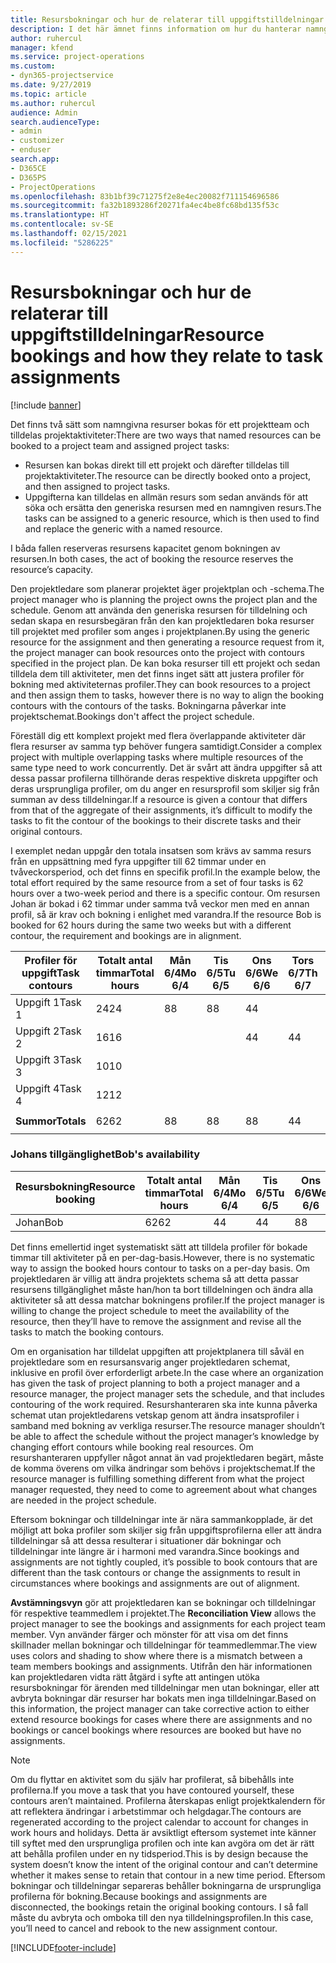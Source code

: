 ```yaml
---
title: Resursbokningar och hur de relaterar till uppgiftstilldelningar
description: I det här ämnet finns information om hur du hanterar namngivna resurser, resursbokningar och aktivitetstilldelningar samt hur de relaterar till varandra.
author: ruhercul
manager: kfend
ms.service: project-operations
ms.custom:
- dyn365-projectservice
ms.date: 9/27/2019
ms.topic: article
ms.author: ruhercul
audience: Admin
search.audienceType:
- admin
- customizer
- enduser
search.app:
- D365CE
- D365PS
- ProjectOperations
ms.openlocfilehash: 83b1bf39c71275f2e8e4ec20082f711154696586
ms.sourcegitcommit: fa32b1893286f20271fa4ec4be8fc68bd135f53c
ms.translationtype: HT
ms.contentlocale: sv-SE
ms.lasthandoff: 02/15/2021
ms.locfileid: "5286225"
---
```

# <a name="resource-bookings-and-how-they-relate-to-task-assignments"></a><span data-ttu-id="e0f9b-103">Resursbokningar och hur de relaterar till uppgiftstilldelningar</span><span class="sxs-lookup"><span data-stu-id="e0f9b-103">Resource bookings and how they relate to task assignments</span></span>

[!include [banner](../includes/psa-now-project-operations.md)]

<span data-ttu-id="e0f9b-104">Det finns två sätt som namngivna resurser bokas för ett projektteam och tilldelas projektaktiviteter:</span><span class="sxs-lookup"><span data-stu-id="e0f9b-104">There are two ways that named resources can be booked to a project team and assigned project tasks:</span></span>

- <span data-ttu-id="e0f9b-105">Resursen kan bokas direkt till ett projekt och därefter tilldelas till projektaktiviteter.</span><span class="sxs-lookup"><span data-stu-id="e0f9b-105">The resource can be directly booked onto a project, and then assigned to project tasks.</span></span>
- <span data-ttu-id="e0f9b-106">Uppgifterna kan tilldelas en allmän resurs som sedan används för att söka och ersätta den generiska resursen med en namngiven resurs.</span><span class="sxs-lookup"><span data-stu-id="e0f9b-106">The tasks can be assigned to a generic resource, which is then used to find and replace the generic with a named resource.</span></span> 

<span data-ttu-id="e0f9b-107">I båda fallen reserveras resursens kapacitet genom bokningen av resursen.</span><span class="sxs-lookup"><span data-stu-id="e0f9b-107">In both cases, the act of booking the resource reserves the resource’s capacity.</span></span>

<span data-ttu-id="e0f9b-108">Den projektledare som planerar projektet äger projektplan och -schema.</span><span class="sxs-lookup"><span data-stu-id="e0f9b-108">The project manager who is planning the project owns the project plan and the schedule.</span></span> <span data-ttu-id="e0f9b-109">Genom att använda den generiska resursen för tilldelning och sedan skapa en resursbegäran från den kan projektledaren boka resurser till projektet med profiler som anges i projektplanen.</span><span class="sxs-lookup"><span data-stu-id="e0f9b-109">By using the generic resource for the assignment and then generating a resource request from it, the project manager can book resources onto the project with contours specified in the project plan.</span></span> <span data-ttu-id="e0f9b-110">De kan boka resurser till ett projekt och sedan tilldela dem till aktiviteter, men det finns inget sätt att justera profiler för bokning med aktiviteternas profiler.</span><span class="sxs-lookup"><span data-stu-id="e0f9b-110">They can book resources to a project and then assign them to tasks, however there is no way to align the booking contours with the contours of the tasks.</span></span> <span data-ttu-id="e0f9b-111">Bokningarna påverkar inte projektschemat.</span><span class="sxs-lookup"><span data-stu-id="e0f9b-111">Bookings don't affect the project schedule.</span></span>

<span data-ttu-id="e0f9b-112">Föreställ dig ett komplext projekt med flera överlappande aktiviteter där flera resurser av samma typ behöver fungera samtidigt.</span><span class="sxs-lookup"><span data-stu-id="e0f9b-112">Consider a complex project with multiple overlapping tasks where multiple resources of the same type need to work concurrently.</span></span> <span data-ttu-id="e0f9b-113">Det är svårt att ändra uppgifter så att dessa passar profilerna tillhörande deras respektive diskreta uppgifter och deras ursprungliga profiler, om du anger en resursprofil som skiljer sig från summan av dess tilldelningar.</span><span class="sxs-lookup"><span data-stu-id="e0f9b-113">If a resource is given a contour that differs from that of the aggregate of their assignments, it’s difficult to modify the tasks to fit the contour of the bookings to their discrete tasks and their original contours.</span></span>

<span data-ttu-id="e0f9b-114">I exemplet nedan uppgår den totala insatsen som krävs av samma resurs från en uppsättning med fyra uppgifter till 62 timmar under en tvåveckorsperiod, och det finns en specifik profil.</span><span class="sxs-lookup"><span data-stu-id="e0f9b-114">In the example below, the total effort required by the same resource from a set of four tasks is 62 hours over a two-week period and there is a specific contour.</span></span> <span data-ttu-id="e0f9b-115">Om resursen Johan är bokad i 62 timmar under samma två veckor men med en annan profil, så är krav och bokning i enlighet med varandra.</span><span class="sxs-lookup"><span data-stu-id="e0f9b-115">If the resource Bob is booked for 62 hours during the same two weeks but with a different contour, the requirement and bookings are in alignment.</span></span>

| <span data-ttu-id="e0f9b-116">**Profiler för uppgift**</span><span class="sxs-lookup"><span data-stu-id="e0f9b-116">**Task contours**</span></span>    | <span data-ttu-id="e0f9b-117">**Totalt antal timmar**</span><span class="sxs-lookup"><span data-stu-id="e0f9b-117">**Total hours**</span></span> | <span data-ttu-id="e0f9b-118">Mån 6/4</span><span class="sxs-lookup"><span data-stu-id="e0f9b-118">Mo 6/4</span></span> | <span data-ttu-id="e0f9b-119">Tis 6/5</span><span class="sxs-lookup"><span data-stu-id="e0f9b-119">Tu 6/5</span></span> | <span data-ttu-id="e0f9b-120">Ons 6/6</span><span class="sxs-lookup"><span data-stu-id="e0f9b-120">We 6/6</span></span> | <span data-ttu-id="e0f9b-121">Tors 6/7</span><span class="sxs-lookup"><span data-stu-id="e0f9b-121">Th 6/7</span></span> | <span data-ttu-id="e0f9b-122">Fre 6/8</span><span class="sxs-lookup"><span data-stu-id="e0f9b-122">Fr 6/8</span></span> | <span data-ttu-id="e0f9b-123">Lör 6/9</span><span class="sxs-lookup"><span data-stu-id="e0f9b-123">Sa 6/9</span></span> | <span data-ttu-id="e0f9b-124">Sön 6/10</span><span class="sxs-lookup"><span data-stu-id="e0f9b-124">Su 6/10</span></span> | <span data-ttu-id="e0f9b-125">Mån 6/11</span><span class="sxs-lookup"><span data-stu-id="e0f9b-125">Mo 6/11</span></span> | <span data-ttu-id="e0f9b-126">Tis 6/12</span><span class="sxs-lookup"><span data-stu-id="e0f9b-126">Tu 6/12</span></span> | <span data-ttu-id="e0f9b-127">Ons 6/13</span><span class="sxs-lookup"><span data-stu-id="e0f9b-127">We 6/13</span></span> | <span data-ttu-id="e0f9b-128">Tors 6/14</span><span class="sxs-lookup"><span data-stu-id="e0f9b-128">Th 6/14</span></span> | <span data-ttu-id="e0f9b-129">Fre 6/15</span><span class="sxs-lookup"><span data-stu-id="e0f9b-129">Fr 6/15</span></span> |
|----------------------|-----------------|--------|--------|--------|--------|--------|--------|---------|---------|---------|---------|---------|---------|
| <span data-ttu-id="e0f9b-130">Uppgift 1</span><span class="sxs-lookup"><span data-stu-id="e0f9b-130">Task 1</span></span>               | <span data-ttu-id="e0f9b-131">24</span><span class="sxs-lookup"><span data-stu-id="e0f9b-131">24</span></span>              | <span data-ttu-id="e0f9b-132">8</span><span class="sxs-lookup"><span data-stu-id="e0f9b-132">8</span></span>      | <span data-ttu-id="e0f9b-133">8</span><span class="sxs-lookup"><span data-stu-id="e0f9b-133">8</span></span>      | <span data-ttu-id="e0f9b-134">4</span><span class="sxs-lookup"><span data-stu-id="e0f9b-134">4</span></span>      |        |        |        |         |         |         | <span data-ttu-id="e0f9b-135">4</span><span class="sxs-lookup"><span data-stu-id="e0f9b-135">4</span></span>       |         |         |
| <span data-ttu-id="e0f9b-136">Uppgift 2</span><span class="sxs-lookup"><span data-stu-id="e0f9b-136">Task 2</span></span>               | <span data-ttu-id="e0f9b-137">16</span><span class="sxs-lookup"><span data-stu-id="e0f9b-137">16</span></span>              |        |        | <span data-ttu-id="e0f9b-138">4</span><span class="sxs-lookup"><span data-stu-id="e0f9b-138">4</span></span>      | <span data-ttu-id="e0f9b-139">4</span><span class="sxs-lookup"><span data-stu-id="e0f9b-139">4</span></span>      |        |        |         | <span data-ttu-id="e0f9b-140">8</span><span class="sxs-lookup"><span data-stu-id="e0f9b-140">8</span></span>       |         |         |         |         |
| <span data-ttu-id="e0f9b-141">Uppgift 3</span><span class="sxs-lookup"><span data-stu-id="e0f9b-141">Task 3</span></span>               | <span data-ttu-id="e0f9b-142">10</span><span class="sxs-lookup"><span data-stu-id="e0f9b-142">10</span></span>              |        |        |        |        | <span data-ttu-id="e0f9b-143">4</span><span class="sxs-lookup"><span data-stu-id="e0f9b-143">4</span></span>      |        |         |         | <span data-ttu-id="e0f9b-144">4</span><span class="sxs-lookup"><span data-stu-id="e0f9b-144">4</span></span>       |         | <span data-ttu-id="e0f9b-145">2</span><span class="sxs-lookup"><span data-stu-id="e0f9b-145">2</span></span>       |         |
| <span data-ttu-id="e0f9b-146">Uppgift 4</span><span class="sxs-lookup"><span data-stu-id="e0f9b-146">Task 4</span></span>               | <span data-ttu-id="e0f9b-147">12</span><span class="sxs-lookup"><span data-stu-id="e0f9b-147">12</span></span>              |        |        |        |        |        |        |         |         |         | <span data-ttu-id="e0f9b-148">4</span><span class="sxs-lookup"><span data-stu-id="e0f9b-148">4</span></span>       |         | <span data-ttu-id="e0f9b-149">8</span><span class="sxs-lookup"><span data-stu-id="e0f9b-149">8</span></span>       |
|                      |                 |        |        |        |        |        |        |         |         |         |         |         |         |
| <span data-ttu-id="e0f9b-150">**Summor**</span><span class="sxs-lookup"><span data-stu-id="e0f9b-150">**Totals**</span></span>           | <span data-ttu-id="e0f9b-151">62</span><span class="sxs-lookup"><span data-stu-id="e0f9b-151">62</span></span>              | <span data-ttu-id="e0f9b-152">8</span><span class="sxs-lookup"><span data-stu-id="e0f9b-152">8</span></span>      | <span data-ttu-id="e0f9b-153">8</span><span class="sxs-lookup"><span data-stu-id="e0f9b-153">8</span></span>      | <span data-ttu-id="e0f9b-154">8</span><span class="sxs-lookup"><span data-stu-id="e0f9b-154">8</span></span>      | <span data-ttu-id="e0f9b-155">4</span><span class="sxs-lookup"><span data-stu-id="e0f9b-155">4</span></span>      | <span data-ttu-id="e0f9b-156">4</span><span class="sxs-lookup"><span data-stu-id="e0f9b-156">4</span></span>      |        |         | <span data-ttu-id="e0f9b-157">8</span><span class="sxs-lookup"><span data-stu-id="e0f9b-157">8</span></span>       | <span data-ttu-id="e0f9b-158">4</span><span class="sxs-lookup"><span data-stu-id="e0f9b-158">4</span></span>       | <span data-ttu-id="e0f9b-159">8</span><span class="sxs-lookup"><span data-stu-id="e0f9b-159">8</span></span>       | <span data-ttu-id="e0f9b-160">2</span><span class="sxs-lookup"><span data-stu-id="e0f9b-160">2</span></span>       | <span data-ttu-id="e0f9b-161">8</span><span class="sxs-lookup"><span data-stu-id="e0f9b-161">8</span></span>       |
|                      |                 |        |        |        |        |        |        |         |         |         |         |

### <a name="bobs-availability"></a><span data-ttu-id="e0f9b-162">Johans tillgänglighet</span><span class="sxs-lookup"><span data-stu-id="e0f9b-162">Bob's availability</span></span>
| <span data-ttu-id="e0f9b-163">**Resursbokning**</span><span class="sxs-lookup"><span data-stu-id="e0f9b-163">**Resource   booking**</span></span> | <span data-ttu-id="e0f9b-164">**Totalt antal timmar**</span><span class="sxs-lookup"><span data-stu-id="e0f9b-164">**Total hours**</span></span> | <span data-ttu-id="e0f9b-165">Mån 6/4</span><span class="sxs-lookup"><span data-stu-id="e0f9b-165">Mo 6/4</span></span> | <span data-ttu-id="e0f9b-166">Tis 6/5</span><span class="sxs-lookup"><span data-stu-id="e0f9b-166">Tu 6/5</span></span> | <span data-ttu-id="e0f9b-167">Ons 6/6</span><span class="sxs-lookup"><span data-stu-id="e0f9b-167">We 6/6</span></span> | <span data-ttu-id="e0f9b-168">Tors 6/7</span><span class="sxs-lookup"><span data-stu-id="e0f9b-168">Th 6/7</span></span> | <span data-ttu-id="e0f9b-169">Fre 6/8</span><span class="sxs-lookup"><span data-stu-id="e0f9b-169">Fr 6/8</span></span> | <span data-ttu-id="e0f9b-170">Lör 6/9</span><span class="sxs-lookup"><span data-stu-id="e0f9b-170">Sa 6/9</span></span> | <span data-ttu-id="e0f9b-171">Sön 6/10</span><span class="sxs-lookup"><span data-stu-id="e0f9b-171">Su 6/10</span></span> | <span data-ttu-id="e0f9b-172">Mån 6/11</span><span class="sxs-lookup"><span data-stu-id="e0f9b-172">Mo 6/11</span></span> | <span data-ttu-id="e0f9b-173">Tis 6/12</span><span class="sxs-lookup"><span data-stu-id="e0f9b-173">Tu 6/12</span></span> | <span data-ttu-id="e0f9b-174">Ons 6/13</span><span class="sxs-lookup"><span data-stu-id="e0f9b-174">We 6/13</span></span> | <span data-ttu-id="e0f9b-175">Tors 6/14</span><span class="sxs-lookup"><span data-stu-id="e0f9b-175">Th 6/14</span></span> | <span data-ttu-id="e0f9b-176">Fre 6/15</span><span class="sxs-lookup"><span data-stu-id="e0f9b-176">Fr 6/15</span></span> |
|------------------------|-----------------|--------|--------|--------|--------|--------|--------|---------|---------|---------|---------|---------|---------|
| <span data-ttu-id="e0f9b-177">Johan</span><span class="sxs-lookup"><span data-stu-id="e0f9b-177">Bob</span></span>                    | <span data-ttu-id="e0f9b-178">62</span><span class="sxs-lookup"><span data-stu-id="e0f9b-178">62</span></span>              | <span data-ttu-id="e0f9b-179">4</span><span class="sxs-lookup"><span data-stu-id="e0f9b-179">4</span></span>      | <span data-ttu-id="e0f9b-180">4</span><span class="sxs-lookup"><span data-stu-id="e0f9b-180">4</span></span>      | <span data-ttu-id="e0f9b-181">8</span><span class="sxs-lookup"><span data-stu-id="e0f9b-181">8</span></span>      | <span data-ttu-id="e0f9b-182">8</span><span class="sxs-lookup"><span data-stu-id="e0f9b-182">8</span></span>      | <span data-ttu-id="e0f9b-183">8</span><span class="sxs-lookup"><span data-stu-id="e0f9b-183">8</span></span>      |        |         | <span data-ttu-id="e0f9b-184">4</span><span class="sxs-lookup"><span data-stu-id="e0f9b-184">4</span></span>       | <span data-ttu-id="e0f9b-185">4</span><span class="sxs-lookup"><span data-stu-id="e0f9b-185">4</span></span>       | <span data-ttu-id="e0f9b-186">8</span><span class="sxs-lookup"><span data-stu-id="e0f9b-186">8</span></span>       | <span data-ttu-id="e0f9b-187">8</span><span class="sxs-lookup"><span data-stu-id="e0f9b-187">8</span></span>       | <span data-ttu-id="e0f9b-188">6</span><span class="sxs-lookup"><span data-stu-id="e0f9b-188">6</span></span>       |

<span data-ttu-id="e0f9b-189">Det finns emellertid inget systematiskt sätt att tilldela profiler för bokade timmar till aktiviteter på en per-dag-basis.</span><span class="sxs-lookup"><span data-stu-id="e0f9b-189">However, there is no systematic way to assign the booked hours contour to tasks on a per-day basis.</span></span> <span data-ttu-id="e0f9b-190">Om projektledaren är villig att ändra projektets schema så att detta passar resursens tillgänglighet måste han/hon ta bort tilldelningen och ändra alla aktiviteter så att dessa matchar bokningens profiler.</span><span class="sxs-lookup"><span data-stu-id="e0f9b-190">If the project manager is willing to change the project schedule to meet the availability of the resource, then they’ll have to remove the assignment and revise all the tasks to match the booking contours.</span></span>

<span data-ttu-id="e0f9b-191">Om en organisation har tilldelat uppgiften att projektplanera till såväl en projektledare som en resursansvarig anger projektledaren schemat, inklusive en profil över erforderligt arbete.</span><span class="sxs-lookup"><span data-stu-id="e0f9b-191">In the case where an organization has given the task of project planning to both a project manager and a resource manager, the project manager sets the schedule, and that includes contouring of the work required.</span></span> <span data-ttu-id="e0f9b-192">Resurshanteraren ska inte kunna påverka schemat utan projektledarens vetskap genom att ändra insatsprofiler i samband med bokning av verkliga resurser.</span><span class="sxs-lookup"><span data-stu-id="e0f9b-192">The resource manager shouldn’t be able to affect the schedule without the project manager’s knowledge by changing effort contours while booking real resources.</span></span> <span data-ttu-id="e0f9b-193">Om resurshanteraren uppfyller något annat än vad projektledaren begärt, måste de komma överens om vilka ändringar som behövs i projektschemat.</span><span class="sxs-lookup"><span data-stu-id="e0f9b-193">If the resource manager is fulfilling something different from what the project manager requested, they need to come to agreement about what changes are needed in the project schedule.</span></span>

<span data-ttu-id="e0f9b-194">Eftersom bokningar och tilldelningar inte är nära sammankopplade, är det möjligt att boka profiler som skiljer sig från uppgiftsprofilerna eller att ändra tilldelningar så att dessa resulterar i situationer där bokningar och tilldelningar inte längre är i harmoni med varandra.</span><span class="sxs-lookup"><span data-stu-id="e0f9b-194">Since bookings and assignments are not tightly coupled, it’s possible to book contours that are different than the task contours or change the assignments to result in circumstances where bookings and assignments are out of alignment.</span></span>

<span data-ttu-id="e0f9b-195">**Avstämningsvyn** gör att projektledaren kan se bokningar och tilldelningar för respektive teammedlem i projektet.</span><span class="sxs-lookup"><span data-stu-id="e0f9b-195">The **Reconciliation View** allows the project manager to see the bookings and assignments for each project team member.</span></span> <span data-ttu-id="e0f9b-196">Vyn använder färger och mönster för att visa om det finns skillnader mellan bokningar och tilldelningar för teammedlemmar.</span><span class="sxs-lookup"><span data-stu-id="e0f9b-196">The view uses colors and shading to show where there is a mismatch between a team members bookings and assignments.</span></span> <span data-ttu-id="e0f9b-197">Utifrån den här informationen kan projektledaren vidta rätt åtgärd i syfte att antingen utöka resursbokningar för ärenden med tilldelningar men utan bokningar, eller att avbryta bokningar där resurser har bokats men inga tilldelningar.</span><span class="sxs-lookup"><span data-stu-id="e0f9b-197">Based on this information, the project manager can take corrective action to either extend resource bookings for cases where there are assignments and no bookings or cancel bookings where resources are booked but have no assignments.</span></span>

> [!NOTE]
> <span data-ttu-id="e0f9b-198">Om du flyttar en aktivitet som du själv har profilerat, så bibehålls inte profilerna.</span><span class="sxs-lookup"><span data-stu-id="e0f9b-198">If you move a task that you have contoured yourself, these contours aren’t maintained.</span></span> <span data-ttu-id="e0f9b-199">Profilerna återskapas enligt projektkalendern för att reflektera ändringar i arbetstimmar och helgdagar.</span><span class="sxs-lookup"><span data-stu-id="e0f9b-199">The contours are regenerated according to the project calendar to account for changes in work hours and holidays.</span></span> <span data-ttu-id="e0f9b-200">Detta är avsiktligt eftersom systemet inte känner till syftet med den ursprungliga profilen och inte kan avgöra om det är rätt att behålla profilen under en ny tidsperiod.</span><span class="sxs-lookup"><span data-stu-id="e0f9b-200">This is by design because the system doesn’t know the intent of the original contour and can’t determine whether it makes sense to retain that contour in a new time period.</span></span> <span data-ttu-id="e0f9b-201">Eftersom bokningar och tilldelningar separeras behåller bokningarna de ursprungliga profilerna för bokning.</span><span class="sxs-lookup"><span data-stu-id="e0f9b-201">Because bookings and assignments are disconnected, the bookings retain the original booking contours.</span></span> <span data-ttu-id="e0f9b-202">I så fall måste du avbryta och omboka till den nya tilldelningsprofilen.</span><span class="sxs-lookup"><span data-stu-id="e0f9b-202">In this case, you’ll need to cancel and rebook to the new assignment contour.</span></span>



[!INCLUDE[footer-include](../includes/footer-banner.md)]